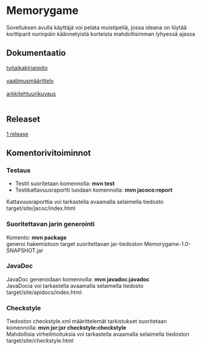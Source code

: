 # Memorygame

Sovelluksen avulla käyttäjä voi pelata muistipeliä, jossa ideana on löytää korttiparit nurinpäin käännetyistä korteista mahdollisimman lyhyessä ajassa


## Dokumentaatio

[työaikakirjanpito](https://github.com/akuivan/ot-harjoitustyo/blob/master/dokumentaatio/tuntikirjanpito.md) <br><br>
[vaatimusmäärittely](https://github.com/akuivan/ot-harjoitustyo/blob/master/dokumentaatio/vaatimusmaarittely.md) <br><br>
[arkkitehtuurikuvaus](https://github.com/akuivan/ot-harjoitustyo/blob/master/dokumentaatio/arkkitehtuuri.md)<br><br>

## Releaset
[1 release](https://github.com/akuivan/ot-harjoitustyo/releases/tag/viikko5)<br>

## Komentorivitoiminnot

### Testaus
- Testit suoritetaan komennolla: **mvn test**
- Testikattavuusraportti luodaan komennolla: **mvn jacoco:report** 

Kattavuusraporttia voi tarkastella avaamalla selaimella tiedosto target/site/jacoc/index.html

### Suoritettavan jarin generointi
Komento: **mvn package** <br>
generoi hakemistoon target suoritettavan jar-tiedoston Memorygame-1.0-SNAPSHOT.jar

### JavaDoc
JavaDoc generoidaan komennolla: **mvn javadoc:javadoc** <br>
JavaDocia voi tarkastella avaamalla selaimella tiedosto target/site/apidocs/index.html

### Checkstyle
Tiedoston checkstyle.xml määrittelemät tarkistukset suoritetaan komennolla:  **mvn jxr:jxr checkstyle:checkstyle** <br>
Mahdollisia virheilmoituksia voi tarkastella avaamalla selaimella tiedoston target/site/checkstyle.html
